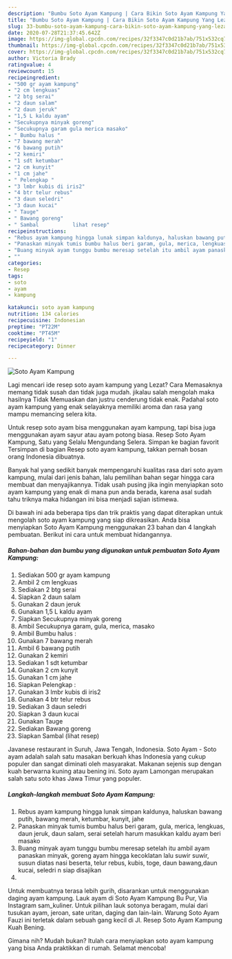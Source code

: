 ```yaml
---
description: "Bumbu Soto Ayam Kampung | Cara Bikin Soto Ayam Kampung Yang Lezat"
title: "Bumbu Soto Ayam Kampung | Cara Bikin Soto Ayam Kampung Yang Lezat"
slug: 33-bumbu-soto-ayam-kampung-cara-bikin-soto-ayam-kampung-yang-lezat
date: 2020-07-28T21:37:45.642Z
image: https://img-global.cpcdn.com/recipes/32f3347c0d21b7ab/751x532cq70/soto-ayam-kampung-foto-resep-utama.jpg
thumbnail: https://img-global.cpcdn.com/recipes/32f3347c0d21b7ab/751x532cq70/soto-ayam-kampung-foto-resep-utama.jpg
cover: https://img-global.cpcdn.com/recipes/32f3347c0d21b7ab/751x532cq70/soto-ayam-kampung-foto-resep-utama.jpg
author: Victoria Brady
ratingvalue: 4
reviewcount: 15
recipeingredient:
- "500 gr ayam kampung"
- "2 cm lengkuas"
- "2 btg serai"
- "2 daun salam"
- "2 daun jeruk"
- "1,5 L kaldu ayam"
- "Secukupnya minyak goreng"
- "Secukupnya garam gula merica masako"
- " Bumbu halus "
- "7 bawang merah"
- "6 bawang putih"
- "2 kemiri"
- "1 sdt ketumbar"
- "2 cm kunyit"
- "1 cm jahe"
- " Pelengkap "
- "3 lmbr kubis di iris2"
- "4 btr telur rebus"
- "3 daun seledri"
- "3 daun kucai"
- " Tauge"
- " Bawang goreng"
- " Sambal           lihat resep"
recipeinstructions:
- "Rebus ayam kampung hingga lunak simpan kaldunya, haluskan bawang putih, bawang merah, ketumbar, kunyit, jahe"
- "Panaskan minyak tumis bumbu halus beri garam, gula, merica, lengkuas, daun jeruk, daun salam, serai setelah harum masukkan kaldu ayam beri masako"
- "Buang minyak ayam tunggu bumbu meresap setelah itu ambil ayam panaskan minyak, goreng ayam hingga kecoklatan lalu suwir suwir, susun diatas nasi beserta, telur rebus, kubis, toge, daun bawang,daun kucai, seledri n siap disajikan"
- ""
categories:
- Resep
tags:
- soto
- ayam
- kampung

katakunci: soto ayam kampung 
nutrition: 134 calories
recipecuisine: Indonesian
preptime: "PT22M"
cooktime: "PT45M"
recipeyield: "1"
recipecategory: Dinner

---
```



![Soto Ayam Kampung](https://img-global.cpcdn.com/recipes/32f3347c0d21b7ab/751x532cq70/soto-ayam-kampung-foto-resep-utama.jpg)

Lagi mencari ide resep soto ayam kampung yang Lezat? Cara Memasaknya memang tidak susah dan tidak juga mudah. jikalau salah mengolah maka hasilnya Tidak Memuaskan dan justru cenderung tidak enak. Padahal soto ayam kampung yang enak selayaknya memiliki aroma dan rasa yang mampu memancing selera kita.

Untuk resep soto ayam bisa menggunakan ayam kampung, tapi bisa juga menggunakan ayam sayur atau ayam potong biasa. Resep Soto Ayam Kampung, Satu yang Selalu Mengundang Selera. Simpan ke bagian favorit Tersimpan di bagian Resep soto ayam kampung, takkan pernah bosan orang Indonesia dibuatnya.

Banyak hal yang sedikit banyak mempengaruhi kualitas rasa dari soto ayam kampung, mulai dari jenis bahan, lalu pemilihan bahan segar hingga cara membuat dan menyajikannya. Tidak usah pusing jika ingin menyiapkan soto ayam kampung yang enak di mana pun anda berada, karena asal sudah tahu triknya maka hidangan ini bisa menjadi sajian istimewa.


Di bawah ini ada beberapa tips dan trik praktis yang dapat diterapkan untuk mengolah soto ayam kampung yang siap dikreasikan. Anda bisa menyiapkan Soto Ayam Kampung menggunakan 23 bahan dan 4 langkah pembuatan. Berikut ini cara untuk membuat hidangannya.

<!--inarticleads1-->

##### Bahan-bahan dan bumbu yang digunakan untuk pembuatan Soto Ayam Kampung:

1. Sediakan 500 gr ayam kampung
1. Ambil 2 cm lengkuas
1. Sediakan 2 btg serai
1. Siapkan 2 daun salam
1. Gunakan 2 daun jeruk
1. Gunakan 1,5 L kaldu ayam
1. Siapkan Secukupnya minyak goreng
1. Ambil Secukupnya garam, gula, merica, masako
1. Ambil  Bumbu halus :
1. Gunakan 7 bawang merah
1. Ambil 6 bawang putih
1. Gunakan 2 kemiri
1. Sediakan 1 sdt ketumbar
1. Gunakan 2 cm kunyit
1. Gunakan 1 cm jahe
1. Siapkan  Pelengkap :
1. Gunakan 3 lmbr kubis di iris2
1. Gunakan 4 btr telur rebus
1. Sediakan 3 daun seledri
1. Siapkan 3 daun kucai
1. Gunakan  Tauge
1. Sediakan  Bawang goreng
1. Siapkan  Sambal           (lihat resep)


Javanese restaurant in Suruh, Jawa Tengah, Indonesia. Soto Ayam - Soto ayam adalah salah satu masakan berkuah khas Indonesia yang cukup populer dan sangat diminati oleh masyarakat. Makanan sejenis sup dengan kuah berwarna kuning atau bening ini. Soto ayam Lamongan merupakan salah satu soto khas Jawa Timur yang populer. 

<!--inarticleads2-->

##### Langkah-langkah membuat Soto Ayam Kampung:

1. Rebus ayam kampung hingga lunak simpan kaldunya, haluskan bawang putih, bawang merah, ketumbar, kunyit, jahe
1. Panaskan minyak tumis bumbu halus beri garam, gula, merica, lengkuas, daun jeruk, daun salam, serai setelah harum masukkan kaldu ayam beri masako
1. Buang minyak ayam tunggu bumbu meresap setelah itu ambil ayam panaskan minyak, goreng ayam hingga kecoklatan lalu suwir suwir, susun diatas nasi beserta, telur rebus, kubis, toge, daun bawang,daun kucai, seledri n siap disajikan
1. 


Untuk membuatnya terasa lebih gurih, disarankan untuk menggunakan daging ayam kampung. Lauk ayam di Soto Ayam Kampung Bu Pur, Via Instagram sam_kuliner. Untuk pilihan lauk sotonya beragam, mulai dari tusukan ayam, jeroan, sate uritan, daging dan lain-lain. Warung Soto Ayam Fauzi ini terletak dalam sebuah gang kecil di Jl. Resep Soto Ayam Kampung Kuah Bening. 

Gimana nih? Mudah bukan? Itulah cara menyiapkan soto ayam kampung yang bisa Anda praktikkan di rumah. Selamat mencoba!
